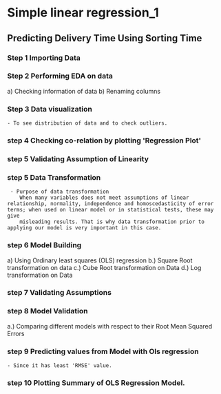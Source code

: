 # Simple linear regression_1
## Predicting Delivery Time Using Sorting Time

### Step 1 Importing Data
### Step 2 Performing EDA on data
a) Checking information of data
b) Renaming columns
### Step 3 Data visualization 
    - To see distribution of data and to check outliers.
### step 4 Checking co-relation by plotting 'Regression Plot'
### step 5 Validating Assumption of Linearity
### step 5 Data Transformation 
     - Purpose of data transformation 
        When many variables does not meet assumptions of linear relationship, normality, independence and homoscedasticity of error terms; when used on linear model or in statistical tests, these may give 
        misleading results. That is why data transformation prior to applying our model is very important in this case.
### step 6 Model Building
  a) Using Ordinary least squares (OLS) regression
  b.) Square Root transformation on data
  c.) Cube Root transformation on Data
  d.) Log transformation on Data
### step 7 Validating Assumptions
### step 8 Model Validation
  a.) Comparing different models with respect to their Root Mean Squared Errors
### step 9 Predicting values from Model with Ols regression
    - Since it has least 'RMSE' value.
### step 10 Plotting Summary of OLS Regression Model.
